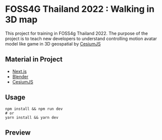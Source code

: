 # FOSS4G Thailand 2022 : Walking in 3D map

This project for training in FOSS4g Thailand 2022. The purpose of the project is to teach new developers to understand controlling motion avatar model like game in 3D geospatial by [CesiumJS](https://cesium.com/platform/cesiumjs/)

## Material in Project
- [Next.js](https://nextjs.org/)
- [Blender](https://www.blender.org/)
- [CesiumJS](https://cesium.com/platform/cesiumjs/)

## Usage
```console
npm install && npm run dev
# or
yarn install && yarn dev
```

## Preview

